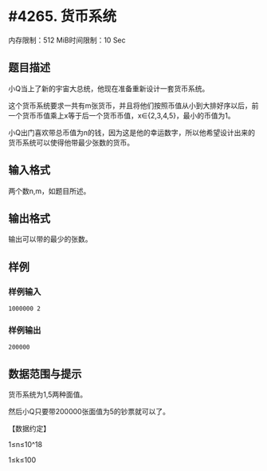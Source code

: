# #4265. 货币系统

内存限制：512 MiB时间限制：10 Sec

## 题目描述

小Q当上了新的宇宙大总统，他现在准备重新设计一套货币系统。

这个货币系统要求一共有m张货币，并且将他们按照币值从小到大排好序以后，前一个货币币值乘上x等于后一个货币币值，x&isin;{2,3,4,5}，最小的币值为1。

小Q出门喜欢带总币值为n的钱，因为这是他的幸运数字，所以他希望设计出来的货币系统可以使得他带最少张数的货币。

## 输入格式

两个数n,m，如题目所述。

## 输出格式

输出可以带的最少的张数。

## 样例

### 样例输入

    
    1000000 2
    

### 样例输出

    
    200000
    

## 数据范围与提示

货币系统为1,5两种面值。

然后小Q只要带200000张面值为5的钞票就可以了。

【数据约定】

1&le;n&le;10^18

1&le;k&le;100
